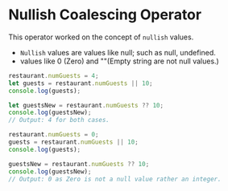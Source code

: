 # Nullish Coalescing Operator

This operator worked on the concept of `nullish` values.

-   `Nullish` values are values like null; such as null, undefined.
-   values like 0 (Zero) and ""(Empty string are not null values.)

```js
restaurant.numGuests = 4;
let guests = restaurant.numGuests || 10;
console.log(guests);

let guestsNew = restaurant.numGuests ?? 10;
console.log(guestsNew);
// Output: 4 for both cases.

restaurant.numGuests = 0;
guests = restaurant.numGuests || 10;
console.log(guests);

guestsNew = restaurant.numGuests ?? 10;
console.log(guestsNew);
// Output: 0 as Zero is not a null value rather an integer.
```
